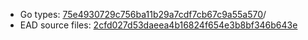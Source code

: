 * Go types: [75e4930729c756ba11b29a7cdf7cb67c9a55a570](https://github.com/NYULibraries/dlts-finding-aids-ead-go-packages/commit/75e4930729c756ba11b29a7cdf7cb67c9a55a570)/
* EAD source files: [2cfd027d53daeea4b16824f654e3b8bf346b643e](https://github.com/NYULibraries/dlts-finding-aids-ead-sample-set-1/commit/2cfd027d53daeea4b16824f654e3b8bf346b643e)
